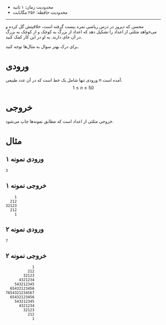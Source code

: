 [_metadata_:id]:- "triangle-of-numbers"
[_metadata_:title]:- "مثلث اعداد"
[_metadata_:level]:- "medium"
[_metadata_:author]:- "احمدرضا خطیبی"
[_metadata_:series]:- "more-flow-of-control"

+ محدودیت زمان: ۱ ثانیه
+ محدودیت حافظه: ۲۵۶ مگابایت

----------

محسن که دیروز در درس ریاضی نمره بیست گرفته است، خلاقیتش گل کرده و می‌خواهد مثلثی از اعداد را تشکیل دهد که اعداد از بزرگ به کوچک و از کوچک به بزرگ در آن جای دارند. به او در این کار کمک کنید.

برای درک بهتر سوال به مثال‌ها توجه کنید.

# ورودی

ورودی تنها شامل یک خط است که در آن عدد طبیعی $n$ آمده است.
$$1 \le n\le 50$$
# خروجی

خروجی مثلثی از اعداد است که مطابق نمونه‌ها چاپ می‌شود.

# مثال

## ورودی نمونه ۱
```
3
```


## خروجی نمونه ۱
```
    1
  212
32123
  212
    1
```


## ورودی نمونه ۲
```
7
```


## خروجی نمونه ۲
```
            1
          212
        32123
      4321234
    543212345
  65432123456
7654321234567
  65432123456
    543212345
      4321234
        32123
          212
            1
```

